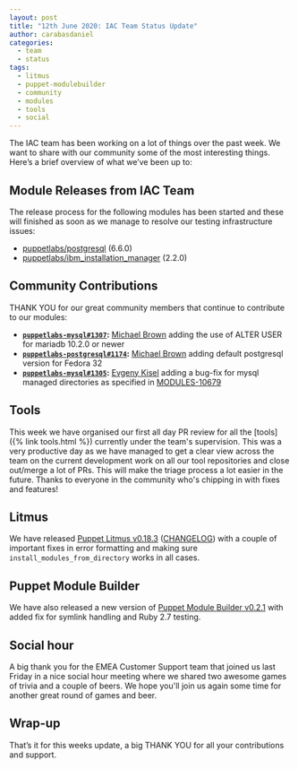 ```yaml
---
layout: post
title: "12th June 2020: IAC Team Status Update"
author: carabasdaniel
categories:
  - team
  - status
tags:
  - litmus
  - puppet-modulebuilder
  - community
  - modules
  - tools
  - social
---
```


The IAC team has been working on a lot of things over the past week. We want to share with our community some of the most interesting things. Here’s a brief overview of what we’ve been up to:

## Module Releases from IAC Team
The release process for the following modules has been started and these will finished as soon as we manage to resolve our testing infrastructure issues:
- [puppetlabs/postgresql](https://github.com/puppetlabs/puppetlabs-postgresql) (6.6.0)
- [puppetlabs/ibm_installation_manager](https://github.com/puppetlabs/puppetlabs-ibm_installation_manager) (2.2.0)

## Community Contributions
THANK YOU for our great community members that continue to contribute to our modules:
- **[`puppetlabs-mysql#1307`](https://github.com/puppetlabs/puppetlabs-mysql/pull/1307):** [Michael Brown](https://github.com/mcb30) adding the use of ALTER USER for mariadb 10.2.0 or newer 
- **[`puppetlabs-postgresql#1174`](https://github.com/puppetlabs/puppetlabs-postgresql/pull/1174):** [Michael Brown](https://github.com/mcb30) adding default postgresql version for Fedora 32
- **[`puppetlabs-mysql#1305`](https://github.com/puppetlabs/puppetlabs-mysql/pull/1305):** [Evgeny Kisel](https://github.com/evgenkisel) adding a bug-fix for mysql managed directories as specified in [MODULES-10679](https://tickets.puppetlabs.com/browse/MODULES-10679)

## Tools
This week we have organised our first all day PR review for all the [tools]({% link tools.html %}) currently under the team's supervision.
This was a very productive day as we have managed to get a clear view across the team on the current development work on all our tool repositories and close out/merge a lot of PRs.
This will make the triage process a lot easier in the future.
Thanks to everyone in the community who's chipping in with fixes and features!

## Litmus
We have released [Puppet Litmus v0.18.3](https://github.com/puppetlabs/puppet_litmus/tree/v0.18.3) ([CHANGELOG](https://github.com/puppetlabs/puppet_litmus/blob/v0.18.3/CHANGELOG.md)) with a couple of important fixes in error formatting and making sure `install_modules_from_directory` works in all cases.

## Puppet Module Builder
We have also released a new version of [Puppet Module Builder v0.2.1](https://github.com/puppetlabs/puppet-modulebuilder/tree/v0.2.1) with added fix for symlink handling and Ruby 2.7 testing.

## Social hour
A big thank you for the EMEA Customer Support team that joined us last Friday in a nice social hour meeting where we shared two awesome games of trivia and a couple of beers. We hope you'll join us again some time for another great round of games and beer. 

## Wrap-up

That’s it for this weeks update, a big THANK YOU for all your contributions and support.
